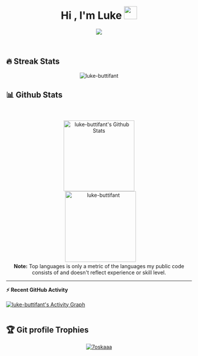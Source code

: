 <h1 align="center">Hi , I'm Luke <img src="https://media.giphy.com/media/hvRJCLFzcasrR4ia7z/giphy.gif" width="35"></h1>
<p align="center">
  <a href="https://github.com/DenverCoder1/readme-typing-svg"><img src="https://readme-typing-svg.herokuapp.com?lines=Software+Engineering+Student;Looking+For+Work;&center=true&width=500&height=50"></a>
</p>

<br>

## 🔥 Streak Stats
<p align="center"><img src="https://github-readme-streak-stats.herokuapp.com/?user=luke-buttifant&theme=algolia" alt="luke-buttifant" /></p>

## 📊 Github Stats
  <br/>
  <p align="center">
    <a href="https://github.com/anuraghazra/github-readme-stats"><img alt="luke-buttifant's Github Stats" src="https://github-readme-stats.vercel.app/api?username=luke-buttifant&show_icons=true&count_private=true&theme=algolia" height="192px"/></a>
<br/>
  &nbsp;
	  <img src="https://github-readme-stats.vercel.app/api/top-langs?username=luke-buttifant&langs_count=10&show_icons=true&locale=en&layout=compact&theme=algolia" alt="luke-buttifant" height="192px"/>
  <br/>
  <b>Note:</b> Top languages is only a metric of the languages my public code consists of and doesn't reflect experience or skill level.
  </p>

----

  <summary><b>⚡ Recent GitHub Activity</b></summary>
  <br/>
   <a href="https://github.com/luke-buttifant"><img alt="luke-buttifant's Activity Graph" src="https://activity-graph.herokuapp.com/graph?username=luke-buttifant&custom_title=luke-buttifant's%20Contribution%20Graph&theme=react-dark" /></a>
  <br/>


<br/>

## :trophy: Git profile Trophies

<p align="center"> <a href="https://github.com/ryo-ma/github-profile-trophy"><img src="https://github-profile-trophy.vercel.app/?username=luke-buttifant&layout=compact&theme=algolia" alt="7oskaaa" /></a> </p>

